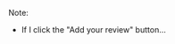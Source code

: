 <!-- .slide: data-background-image="resources/asimov-17.jpg" data-background-size="100% auto" data-background-position="center top" data-background-color="#fff" -->

Note:

* If I click the "Add your review" button...

